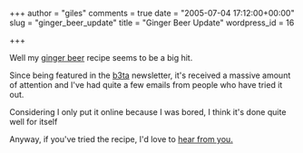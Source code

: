 +++
author = "giles"
comments = true
date = "2005-07-04 17:12:00+00:00"
slug = "ginger_beer_update"
title = "Ginger Beer Update"
wordpress_id = 16

+++

Well my [ginger beer](/project/gingerbeer/) recipe seems to be a big hit.

Since being featured in the [b3ta](http://www.b3ta.com/) newsletter, it's received a massive amount of attention and I've had quite a few emails from people who have tried it out.

Considering I only put it online because I was bored, I think it's done quite well for itself

Anyway, if you've tried the recipe, I'd love to [hear from you.](http://www.vurt.co.uk/Feedback)
